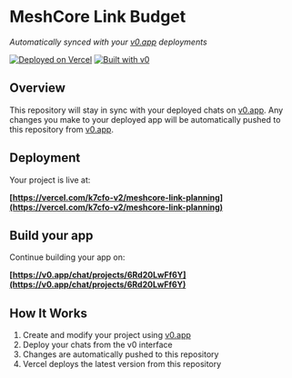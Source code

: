 # MeshCore Link Budget

*Automatically synced with your [v0.app](https://v0.app) deployments*

[![Deployed on Vercel](https://img.shields.io/badge/Deployed%20on-Vercel-black?style=for-the-badge&logo=vercel)](https://vercel.com/k7cfo-v2/meshcore-link-planning)
[![Built with v0](https://img.shields.io/badge/Built%20with-v0.app-black?style=for-the-badge)](https://v0.app/chat/projects/6Rd20LwFf6Y)

## Overview

This repository will stay in sync with your deployed chats on [v0.app](https://v0.app).
Any changes you make to your deployed app will be automatically pushed to this repository from [v0.app](https://v0.app).

## Deployment

Your project is live at:

**[https://vercel.com/k7cfo-v2/meshcore-link-planning](https://vercel.com/k7cfo-v2/meshcore-link-planning)**

## Build your app

Continue building your app on:

**[https://v0.app/chat/projects/6Rd20LwFf6Y](https://v0.app/chat/projects/6Rd20LwFf6Y)**

## How It Works

1. Create and modify your project using [v0.app](https://v0.app)
2. Deploy your chats from the v0 interface
3. Changes are automatically pushed to this repository
4. Vercel deploys the latest version from this repository